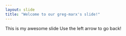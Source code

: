 ```yaml
---
layout: slide
title: "Welcome to our greg-marx's slide!"
---
```

This is my awesome slide
Use the left arrow to go back!
